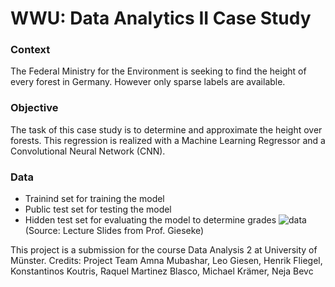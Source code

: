 # WWU: Data Analytics II Case Study
### Context
The Federal Ministry for the Environment is seeking to find the height of every forest in Germany. However only sparse labels are available. 
### Objective
The task of this case study is to determine and approximate the height over forests. This regression is realized with a Machine Learning Regressor and a Convolutional Neural Network (CNN).

### Data
- Trainind set for training the model
- Public test set for testing the model
- Hidden test set for evaluating the model to determine grades
![data](https://user-images.githubusercontent.com/48908722/236777192-b88a25e5-b151-4998-a33c-3137bb290294.png)
(Source: Lecture Slides from Prof. Gieseke)

This project is a submission for the course Data Analysis 2 at University of Münster.
Credits: Project Team 
Amna Mubashar, Leo Giesen, Henrik Fliegel, Konstantinos Koutris, Raquel Martinez Blasco, Michael Krämer, Neja Bevc
